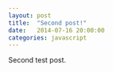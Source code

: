 ```yaml
---
layout: post
title:  "Second post!"
date:   2014-07-16 20:00:00
categories: javascript
---
```


Second test post.

